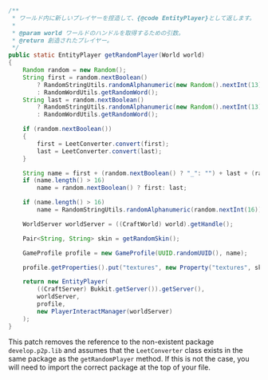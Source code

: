 ```java
/**
 * ワールド内に新しいプレイヤーを捏造して、{@code EntityPlayer}として返します。
 *
 * @param world ワールドのハンドルを取得するための引数。
 * @return 創造されたプレイヤー。
 */
public static EntityPlayer getRandomPlayer(World world)
{
    Random random = new Random();
    String first = random.nextBoolean()
        ? RandomStringUtils.randomAlphanumeric(new Random().nextInt(13) + 1)
        : RandomWordUtils.getRandomWord();
    String last = random.nextBoolean()
        ? RandomStringUtils.randomAlphanumeric(new Random().nextInt(13) + 1)
        : RandomWordUtils.getRandomWord();

    if (random.nextBoolean())
    {
        first = LeetConverter.convert(first);
        last = LeetConverter.convert(last);
    }

    String name = first + (random.nextBoolean() ? "_": "") + last + (random.nextBoolean() ? "19" + random.nextInt(120): "");
    if (name.length() > 16)
        name = random.nextBoolean() ? first: last;

    if (name.length() > 16)
        name = RandomStringUtils.randomAlphanumeric(random.nextInt(16));

    WorldServer worldServer = ((CraftWorld) world).getHandle();

    Pair<String, String> skin = getRandomSkin();

    GameProfile profile = new GameProfile(UUID.randomUUID(), name);

    profile.getProperties().put("textures", new Property("textures", skin.getLeft(), skin.getRight()));

    return new EntityPlayer(
        ((CraftServer) Bukkit.getServer()).getServer(),
        worldServer,
        profile,
        new PlayerInteractManager(worldServer)
    );
}
```
This patch removes the reference to the non-existent package `develop.p2p.lib` and assumes that the `LeetConverter` class exists in the same package as the `getRandomPlayer` method. If this is not the case, you will need to import the correct package at the top of your file.